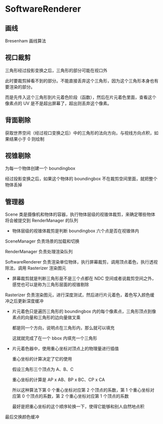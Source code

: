 # SoftwareRenderer

## 画线

Bresenham 画线算法

## 视口裁剪

三角形经过投影变换之后，三角形的部分可能在视口外

此时要裁剪掉看不到的部分。不能直接丢弃这个三角形，因为这个三角形本身也有要渲染的部分。

而是先传入这个三角形到片元着色阶段（函数），然后在片元着色里面，查看这个像素点的 UV 是不是超出屏幕了，超出则丢弃这个像素。

## 背面剔除

获取世界空间（经过视口变换之后）中的三角形的法向方向，与视线方向点积，如果结果小于 0 则绘制

## 视锥剔除

为每一个物体创建一个 boundingbox

经过投影变换之后，如果这个物体的 boundingbox 不在裁剪空间里面，就把整个物体丢掉

## 管理器

Scene 类是摄像机和物体的容器，执行物体层级的视锥体裁剪，来确定哪些物体将会被提交到 RenderManager 的队列

+ 物体层级的视锥体裁剪是判断 boundingbox 六个点是否在视锥体内

SceneManager 负责场景的加载和切换

RenderManager 负责处理渲染队列

SoftwareRenderer 负责渲染单位物体，执行屏幕裁剪，调用顶点着色，执行透视除法，调用 Rasterizer 渲染图元

+ 屏幕裁剪就是判断三角形是不是三个点都在 NDC 空间或者说裁剪空间之外，感觉也可以是称为三角形层面的视锥剔除

Rasterizer 负责渲染图元，进行深度测试，然后进行片元着色，着色写入颜色缓冲之后更新深度缓冲

+ 片元着色只是遍历三角形的 boundingbox 内的每个像素点，三角形顶点到像素点的向量和三角形的边向量做叉乘

    都是同一个方向，说明点在三角形内，那么就可以填充

    这就就完成了在一个 bbox 内填充一个三角形

+ 片元着色器中，使用重心坐标对顶点上的物理量进行插值

    重心坐标的计算决定了它的使用

    假设三角形三个顶点为 A、B、C

    重心坐标的计算是 AP x AB、BP x BC、CP x CA

    所以这种算法下第 0 个重心坐标对应第 2 个顶点的系数，第 1 个重心坐标对应第 0 个顶点的系数，第 2 个重心坐标对应第 1 个顶点的系数

    最好是把重心坐标的这个顺序轮换一下，使得它能够和别人自然地点积 

最后交换颜色缓冲